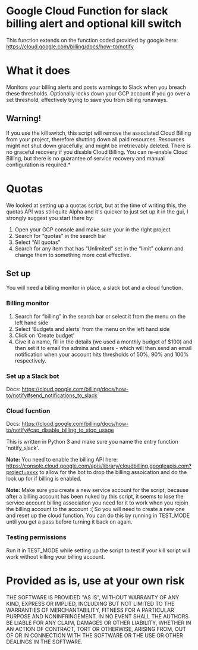 # Google Cloud Function for slack billing alert and optional kill switch
This function extends on the function coded provided by google here: https://cloud.google.com/billing/docs/how-to/notify

# What it does
Monitors your billing alerts and posts warnings to Slack when you breach these thresholds.
Optionally locks down your GCP account if you go over a set threshold, effectively trying to save you from billing runaways.

## Warning!
If you use the kill switch, this script will remove the associated Cloud Billing from your project, therefore shutting down all paid resources. Resources might not shut down gracefully, and might be irretrievably deleted. There is no graceful recovery if you disable Cloud Billing.
You can re-enable Cloud Billing, but there is no guarantee of service recovery and manual configuration is required.*
# Quotas
We looked at setting up a quotas script, but at the time of writing this, the quotas API was still quite Alpha and it's quicker to just set up it in the gui, I strongly suggest you start there by:

1. Open your GCP console and make sure your in the right project
2. Search for “quotas” in the search bar
3. Select “All quotas”
4. Search for any item that has “Unlimited” set in the “limit” column and change them to something more cost effective.

## Set up
You will need a billing monitor in place, a slack bot and a cloud function.

### Billing monitor

1. Search for “billing” in the search bar or select it from the menu on the left hand side
2. Select ‘Budgets and alerts’ from the menu on the left hand side
3. Click on ‘Create budget’
4. Give it a name, fill in the details (we used a monthly budget of $100) and then set it to email the admins and users - which will then send an email notification when your account hits thresholds of 50%, 90% and 100% respectively.

### Set up a Slack bot
Docs: https://cloud.google.com/billing/docs/how-to/notify#send_notifications_to_slack

### Cloud fucntion
Docs: https://cloud.google.com/billing/docs/how-to/notify#cap_disable_billing_to_stop_usage

This is written in Python 3 and make sure you name the entry function 'notify_slack'.

**Note:** You need to enable the billing API here: https://console.cloud.google.com/apis/library/cloudbilling.googleapis.com?project=xxxx to allow for the bot to drop the billing assoication and do the look up for if billing is enabled.

**Note:** Make sure you create a new service account for the script, because after a billing account has been nuked by this script, it seems to lose the service account billing association you need for it to work when you rejoin the billing account to the account :( So you will need to create a new one and reset up the cloud function. You can do this by running in TEST_MODE until you get a pass before turning it back on again.

### Testing permissions
Run it in TEST_MODE while setting up the script to test if your kill script will work without killing your billing account.

# Provided as is, use at your own risk
THE SOFTWARE IS PROVIDED "AS IS", WITHOUT WARRANTY OF ANY KIND,
EXPRESS OR IMPLIED, INCLUDING BUT NOT LIMITED TO THE WARRANTIES OF
MERCHANTABILITY, FITNESS FOR A PARTICULAR PURPOSE AND NONINFRINGEMENT.
IN NO EVENT SHALL THE AUTHORS BE LIABLE FOR ANY CLAIM, DAMAGES OR
OTHER LIABILITY, WHETHER IN AN ACTION OF CONTRACT, TORT OR OTHERWISE,
ARISING FROM, OUT OF OR IN CONNECTION WITH THE SOFTWARE OR THE USE OR
OTHER DEALINGS IN THE SOFTWARE.